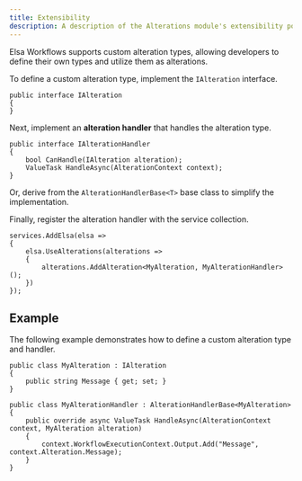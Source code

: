 ```yaml
---
title: Extensibility
description: A description of the Alterations module's extensibility points.
---
```


Elsa Workflows supports custom alteration types, allowing developers to define their own types and utilize them as
alterations.

To define a custom alteration type, implement the `IAlteration` interface.

```clike
public interface IAlteration
{
}
```

Next, implement an **alteration handler** that handles the alteration type.

```clike
public interface IAlterationHandler
{
    bool CanHandle(IAlteration alteration);
    ValueTask HandleAsync(AlterationContext context);
}
```

Or, derive from the `AlterationHandlerBase<T>` base class to simplify the implementation.

Finally, register the alteration handler with the service collection.

```clike
services.AddElsa(elsa => 
{
    elsa.UseAlterations(alterations => 
    {
        alterations.AddAlteration<MyAlteration, MyAlterationHandler>();
    })
});
```

## Example

The following example demonstrates how to define a custom alteration type and handler.

```clike
public class MyAlteration : IAlteration
{
    public string Message { get; set; }
}

public class MyAlterationHandler : AlterationHandlerBase<MyAlteration>
{
    public override async ValueTask HandleAsync(AlterationContext context, MyAlteration alteration)
    {
        context.WorkflowExecutionContext.Output.Add("Message", context.Alteration.Message);
    }
}
```

